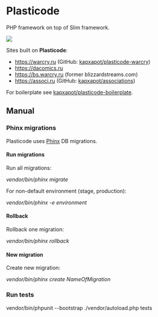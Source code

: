 # Plasticode

PHP framework on top of Slim framework.

![](https://travis-ci.com/kapxapot/plasticode.svg?branch=master)

Sites built on **Plasticode**:

- https://warcry.ru (GitHub: [kapxapot/plasticode-warcry](https://github.com/kapxapot/plasticode-warcry))
- https://dacomics.ru
- https://bs.warcry.ru (former blizzardstreams.com)
- https://associ.ru (GitHub: [kapxapot/associations](https://github.com/kapxapot/associations))

For boilerplate see [kapxapot/plasticode-boilerplate](https://github.com/kapxapot/plasticode-boilerplate).

## Manual

### Phinx migrations

Plasticode uses [Phinx](http://docs.phinx.org) DB migrations.

#### Run migrations

Run all migrations:

*vendor/bin/phinx migrate*

For non-default environment (stage, production):

*vendor/bin/phinx -e environment*

#### Rollback

Rollback one migration:

*vendor/bin/phinx rollback*

#### New migration

Create new migration:

*vendor/bin/phinx create NameOfMigration*

### Run tests

vendor/bin/phpunit --bootstrap ./vendor/autoload.php tests
